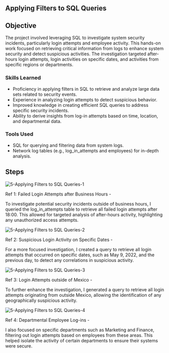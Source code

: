 ## Applying Filters to SQL Queries

## Objective
The project involved leveraging SQL to investigate system security incidents, particularly login attempts and employee activity. This hands-on work focused on retrieving critical information from logs to enhance system security and detect suspicious activities. The investigation targeted after-hours login attempts, login activities on specific dates, and activities from specific regions or departments.

### Skills Learned
- Proficiency in applying filters in SQL to retrieve and analyze large data sets related to security events.
- Experience in analyzing login attempts to detect suspicious behavior.
- Improved knowledge in creating efficient SQL queries to address specific security incidents.
- Ability to derive insights from log-in attempts based on time, location, and departmental data.

### Tools Used
- SQL for querying and filtering data from system logs.
- Network log tables (e.g., log_in_attempts and employees) for in-depth analysis.

## Steps
![5-Applying Filters to SQL Queries-1](https://github.com/user-attachments/assets/7c3d2128-ba76-49a7-becf-9c795991b3d6)

Ref 1: Failed Login Attempts after Business Hours - 

To investigate potential security incidents outside of business hours, I queried the log_in_attempts table to retrieve all failed login attempts after 18:00. This allowed for targeted analysis of after-hours activity, highlighting any unauthorized access attempts.

![5-Applying Filters to SQL Queries-2](https://github.com/user-attachments/assets/dbcb0d50-c7ae-4261-9db0-97698b20a886)

Ref 2: Suspicious Login Activity on Specific Dates - 

For a more focused investigation, I created a query to retrieve all login attempts that occurred on specific dates, such as May 9, 2022, and the previous day, to detect any correlations in suspicious activity.

![5-Applying Filters to SQL Queries-3](https://github.com/user-attachments/assets/2f19425c-05a5-4f73-be37-e9793329cffc)

Ref 3: Login Attempts outside of Mexico - 

To further enhance the investigation, I generated a query to retrieve all login attempts originating from outside Mexico, allowing the identification of any geographically suspicious activity.

![5-Applying Filters to SQL Queries-4](https://github.com/user-attachments/assets/8ca6872e-246e-4b0a-a5f3-100cf00f7b92)

Ref 4: Departmental Employee Log-ins - 

I also focused on specific departments such as Marketing and Finance, filtering out login attempts based on employees from these areas. This helped isolate the activity of certain departments to ensure their systems were secure.
